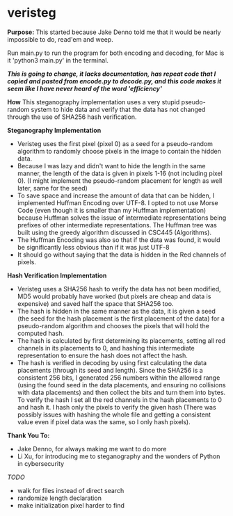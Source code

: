 # veristeg
****Purpose:****
This started because Jake Denno told me that it would be nearly impossible to do, read'em and weep.

Run main.py to run the program for both encoding and decoding, for Mac is it 'python3 main.py' in the terminal.

***This is going to change, it lacks documentation, has repeat code that I copied and pasted from encode.py to decode.py, and this code makes it seem like I have never heard of the word 'efficiency'***

**How**
This steganography implementation uses a very stupid pseudo-random system to hide data and verify that the data has not changed through the use of SHA256 hash verification.

**Steganography Implementation**
* Veristeg uses the first pixel (pixel 0) as a seed for a pseudo-random algorithm to randomly choose pixels in the image to contain the hidden data.
* Because I was lazy and didn't want to hide the length in the same manner, the length of the data is given in pixels 1-16 (not including pixel 0). (I might implement the pseudo-random placement for length as well later, same for the seed)
* To save space and increase the amount of data that can be hidden, I implemented Huffman Encoding over UTF-8. I opted to not use Morse Code (even though it is smaller than my Huffman implementation) because Huffman solves the issue of intermediate representations being prefixes of other intermediate representations. The Huffman tree was built using the greedy algorithm discussed in CSC445 (Algorithms). 
* The Huffman Encoding was also so that if the data was found, it would be significantly less obvious than if it was just UTF-8
* It should go without saying that the data is hidden in the Red channels of pixels.

**Hash Verification Implementation**
* Veristeg uses a SHA256 hash to verify the data has not been modified, MD5 would probably have worked (but pixels are cheap and data is expensive) and saved half the space that SHA256 too.
* The hash is hidden in the same manner as the data, it is given a seed (the seed for the hash placement is the first placement of the data) for a pseudo-random algorithm and chooses the pixels that will hold the computed hash.
* The hash is calculated by first determining its placements, setting all red channels in its placements to 0, and hashing this intermediate representation to ensure the hash does not affect the hash.
* The hash is verified in decoding by using first calculating the data placements (through its seed and length). Since the SHA256 is a consistent 256 bits, I generated 256 numbers within the allowed range (using the found seed in the data placements, and ensuring no collisions with data placements) and then collect the bits and turn them into bytes. To verify the hash I set all the red channels in the hash placements to 0 and hash it. I hash only the pixels to verify the given hash (There was possibly issues with hashing the whole file and getting a consistent value even if pixel data was the same, so I only hash pixels).

**Thank You To:**
* Jake Denno, for always making me want to do more
* Li Xu, for introducing me to steganography and the wonders of Python in cybersecurity

*TODO*
* walk for files instead of direct search
* randomize length declaration
* make initialization pixel harder to find